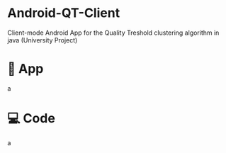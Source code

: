 # Android-QT-Client
Client-mode Android App for the Quality Treshold clustering algorithm in java (University Project)

# 📱 App
a

# 💻 Code
a
